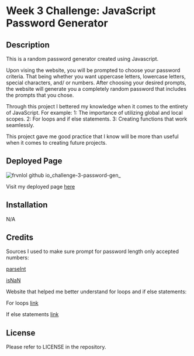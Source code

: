 # Week 3 Challenge: JavaScript Password Generator

## Description

This is a random password generator created using Javascript. 

Upon vising the website, you will be prompted to choose your password criteria. That being whether you want uppercase letters, lowercase letters, special characters, and/ or numbers. After choosing your desired prompts, the website will generate you a completely random password that includes the prompts that you chose.

Through this project I bettered my knowledge when it comes to the entirety of JavaScript. For example: 
1: The importance of utilizing global and local scopes.
2: For loops and if else statements.
3: Creating functions that work seamlessly.

This project gave me good practice that I know will be more than useful when it comes to creating future projects.

## Deployed Page

![frvnlol github io_challenge-3-password-gen_](https://github.com/frvnlol/challenge-3-password-gen/assets/131290908/ba3e1e60-c7e3-4ce5-8f04-6c15be4b2260)

Visit my deployed page [here](https://frvnlol.github.io/challenge-3-password-gen/)


## Installation

N/A

## Credits 

Sources I used to make sure prompt for password length only accepted numbers: 

[parseInt](https://developer.mozilla.org/en-US/docs/Web/JavaScript/Reference/Global_Objects/parseInt#try_it)

[isNaN](https://developer.mozilla.org/en-US/docs/Web/JavaScript/Reference/Global_Objects/isNaN)

Website that helped me better understand for loops and if else statements:

For loops [link](https://www.freecodecamp.org/news/javascript-for-loops/)

If else statements [link](https://www.w3schools.com/jsref/jsref_if.asp#:~:text=The%20if%2Felse%20statement%20executes,actions%20based%20on%20different%20conditions.)



## License

Please refer to LICENSE in the repository.